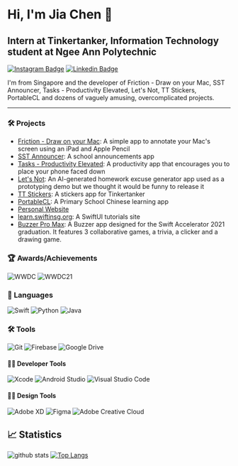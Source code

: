 # Hi, I'm Jia Chen 👋
## Intern at Tinkertanker, Information Technology student at Ngee Ann Polytechnic
[![Instagram Badge](https://img.shields.io/badge/-jiachenyee-e04156?style=flat-square&logo=Instagram&logoColor=white&link=http://instagram.com/jiachenyee/)](http://instagram.com/jiachenyee/) [![Linkedin Badge](https://img.shields.io/badge/-Jia%20Chen%20Yee-blue?style=flat-square&logo=Linkedin&logoColor=white&link=https://www.linkedin.com/in/jia-chen-yee/)](https://www.linkedin.com/in/jia-chen-yee/) 

I'm from Singapore and the developer of Friction - Draw on your Mac, SST Announcer, Tasks - Productivity Elevated, Let's Not, TT Stickers, PortableCL and dozens of vaguely amusing, overcomplicated projects. 

---
### 🛠 Projects
- [Friction - Draw on your Mac](https://friction.tk.sg/): A simple app to annotate your Mac's screen using an iPad and Apple Pencil
- [SST Announcer](https://apps.apple.com/sg/app/sst-announcer/id683929182): A school announcements app
- [Tasks - Productivity Elevated](https://apps.apple.com/us/app/tasks-productivity-elevated/id1440454388): A productivity app that encourages you to place your phone faced down
- [Let's Not](https://apps.apple.com/tt/app/lets-not/id1593228441): An AI-generated homework excuse generator app used as a prototyping demo but we thought it would be funny to release it
- [TT Stickers](https://apps.apple.com/sg/app/tt-stickers/id1551965798): A stickers app for Tinkertanker
- [PortableCL](https://apps.apple.com/sg/app/portablecl/id1389024983): A Primary School Chinese learning app
- [Personal Website](https://jiachenyee.com)
- [learn.swiftinsg.org](https://learn.swiftinsg.org): A SwiftUI tutorials site
- [Buzzer Pro Max](http://github.com/jiachenyee/Buzzer-Pro-Max): A Buzzer app designed for the Swift Accelerator 2021 graduation. It features 3 collaborative games, a trivia, a clicker and a drawing game.

### 🏆 Awards/Achievements
![WWDC](https://img.shields.io/badge/-2020%20WWDC%20Scholar-black?style=for-the-badge&logo=apple&logoColor=white) ![WWDC21](https://img.shields.io/badge/-2021%20WWDC%20Scholar-black?style=for-the-badge&logo=apple&logoColor=white)

### 💬 Languages
![Swift](https://img.shields.io/badge/-Swift-FA7343?style=for-the-badge&logo=swift&logoColor=white)
![Python](https://img.shields.io/badge/-Python-3776AB?style=for-the-badge&logo=python&logoColor=white)
![Java](https://img.shields.io/badge/-Java-007396?style=for-the-badge&logo=java&logoColor=white)

### 🛠 Tools
![Git](https://img.shields.io/badge/-Git-F05032?style=for-the-badge&logo=git&logoColor=white)
![Firebase](https://img.shields.io/badge/-Firebase-FFAA00?style=for-the-badge&logo=firebase&logoColor=white)
![Google Drive](https://img.shields.io/badge/-Google%20Drive%20API-4285F4?style=for-the-badge&logo=google-drive&logoColor=white)

#### 👨‍💻 Developer Tools
![Xcode](https://img.shields.io/badge/-Xcode-1575F9?style=for-the-badge&logo=xcode&logoColor=white)
![Android Studio](https://img.shields.io/badge/-Android%20Studio-3DDC84?style=for-the-badge&logo=android-studio&logoColor=white)
![Visual Studio Code](https://img.shields.io/badge/-Visual%20Studio%20Code-007ACC?style=for-the-badge&logo=visual-studio-code&logoColor=white)

#### 👨‍🎨 Design Tools
![Adobe XD](https://img.shields.io/badge/-Adobe%20XD-FF26BE?style=for-the-badge&logo=adobe-xd&logoColor=white)
![Figma](https://img.shields.io/badge/-Figma-F24E1E?style=for-the-badge&logo=figma&logoColor=white)
![Adobe Creative Cloud](https://img.shields.io/badge/-Adobe%20Creative%20Cloud-DA1F26?style=for-the-badge&logo=adobe-creative-cloud&logoColor=white)


## 📈 Statistics 
![github stats](https://github-readme-stats.vercel.app/api?username=jiachenyee&count_private=true) 
[![Top Langs](https://github-readme-stats.vercel.app/api/top-langs/?username=jiachenyee)](https://github.com/anuraghazra/github-readme-stats)
